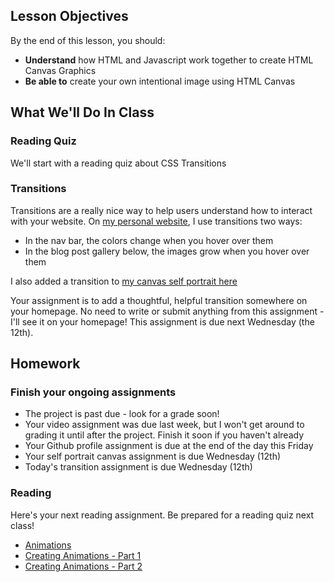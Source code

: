 ## Lesson Objectives
By the end of this lesson, you should:
- **Understand** how HTML and Javascript work together to create HTML Canvas Graphics
- **Be able to** create your own intentional image using HTML Canvas

## What We'll Do In Class

### Reading Quiz
We'll start with a reading quiz about CSS Transitions

### Transitions

Transitions are a really nice way to help users understand how to interact with
your website. On [my personal website](https://chrismjon.es/portfolio/), I use
transitions two ways:
- In the nav bar, the colors change when you hover over them
- In the blog post gallery below, the images grow when you hover over them

I also added a transition to [my canvas self portrait here](https://cjonesexample.github.io/)

Your assignment is to add a thoughtful, helpful transition somewhere on your homepage.
No need to write or submit anything from this assignment - I'll see it on
your homepage! This assignment is due next Wednesday (the 12th).

## Homework

### Finish your ongoing assignments
- The project is past due - look for a grade soon!
- Your video assignment was due last week, but I won't get around to grading it until after the project. Finish it soon if you haven't already
- Your Github profile assignment is due at the end of the day this Friday
- Your self portrait canvas assignment is due Wednesday (12th)
- Today's transition assignment is due Wednesday (12th)

### Reading

Here's your next reading assignment. Be prepared for a reading quiz next class!

- [Animations](https://edube.org/learn/web-dev-ess-css/transitions-and-interactivity-1https://edube.org/learn/web-dev-ess-css/css-animations)
- [Creating Animations - Part 1](https://edube.org/learn/web-dev-ess-css/creating-simple-css-animations-part-1)
- [Creating Animations - Part 2](https://edube.org/learn/web-dev-ess-css/creating-simple-css-animations-part-2)

